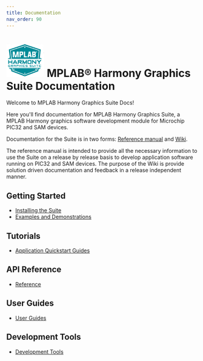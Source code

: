 ```yaml
---
title: Documentation
nav_order: 90
---
```


# ![Microchip Technology](docs/images/mhgs.png) MPLAB® Harmony Graphics Suite Documentation

Welcome to MPLAB Harmony Graphics Suite Docs!

Here you'll find documentation for MPLAB Harmony Graphics Suite, a MPLAB Harmony graphics software development module for Microchip PIC32 and SAM devices.

Documentation for the Suite is in two forms: [Reference manual](https://github.com/Microchip-MPLAB-Harmony/gfx/wiki) and [Wiki](https://github.com/Microchip-MPLAB-Harmony/gfx/wiki).

The reference manual is intended to provide all the necessary information to use the Suite on a release by release basis to develop application software running on PIC32 and SAM devices. The purpose of the Wiki is provide solution driven documentation and feedback in a release independent manner.

## Getting Started

* [Installing the Suite](https://github.com/Microchip-MPLAB-Harmony/gfx/wiki)
* [Examples and Demonstrations](https://automaate.github.io/gen2_wiki_sandbox/docs/html/ExamplesDemonstrations.html)

## Tutorials

* [Application Quickstart Guides](https://github.com/Microchip-MPLAB-Harmony/gfx/wiki/Application-QuickStart)

## API Reference

* [Reference](https://automaate.github.io/gen2_wiki_sandbox/docs/html/)

## User Guides

* [User Guides](https://automaate.github.io/gen2_wiki_sandbox/docs/html/)

## Development Tools

* [Development Tools](https://automaate.github.io/gen2_wiki_sandbox/docs/html/)
